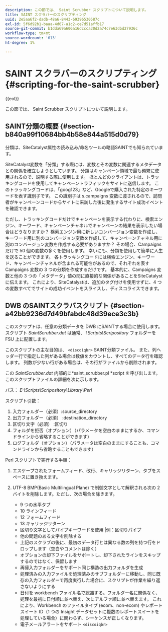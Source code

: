 ```yaml
---
description: この節では、 Saint Scrubber スクリプトについて説明します。
title: SAINT スクラバーのスクリプティング
uuid: 2e5aa6f2-dadb-48a6-8443-69396530587c
exl-id: 5f6d92b1-baaa-4d67-a1c2-ce7d51affb17
source-git-commit: b1dda69a606a16dccca30d2a74c7e63dbd27936c
workflow-type: tm+mt
source-wordcount: '613'
ht-degree: 1%

---
```


# SAINT スクラバーのスクリプティング{#scripting-for-the-saint-scrubber}

{{eol}}

この節では、 Saint Scrubber スクリプトについて説明します。

## SAINT分類の概要 {#section-b840a99f10684bb4b58e844a515d0d79}

分類は、SiteCatalyst属性の読み込み/命名ツールの略語SAINTでも知られています。

SiteCatalyst変数を「分類」する際には、変数とその変数に関連するメタデータとの関係を確立しようとしています。 分類はキャンペーン領域で最も頻繁に使用されるので、説明する際に使用します。 ほとんどのクライアントは、トラッキングコードを使用してキャンペーントラフィックをサイトに送信します。 このトラッキングコードは、「goog123」など、Googleで購入された特定のキーワードを表す識別子です。 この識別子は s.campaigns 変数に渡されるので、訪問者がキャンペーンコードからサイトに来訪した後に発生するサイト成功イベントを確認できます。

ただし、トラッキングコードだけでキャンペーンを表示する代わりに、検索エンジン、キーワード、キャンペーンチャネルでキャンペーンの結果を表示したい場合はどうなりますか？ 検索エンジン用に新しいコンバージョン変数を作成し、キーワード用に別のコンバージョン変数を作成して、キャンペーンチャネル用に別のコンバージョン変数を作成する必要がありますか？ その場合、Campaigns だけで 50 個の変数の多くを使用します。 幸いにも、分類を使用して簡単に人生を送ることができます。 各トラッキングコードには検索エンジン、キーワード、キャンペーンチャネルが含まれる可能性があるので、それぞれを表す Campaigns 変数の 3 つの分類を作成するだけです。 基本的に、Campaigns 変数と他の 3 つの「メタデータ」値の間に直接的な関係があることをSiteCatalystに伝えます。 これにより、SiteCatalystは、追加のタグ付けを使用せずに、4 つの変数すべてでサイトの成功イベントをスライスし、ディスコライスできます。

## DWB のSAINTスクラバスクリプト {#section-a42bb9236d7d49bfabdc48d39ece3c3b}

このスクリプトは、任意の分類データを DWB にSAINTする場合に使用します。 スクリプト *SaintScrubber.dat* は通常、 *\Scripts\Scripository* フォルダーを FSU 上に配置します。

このスクリプトの主な目的は、 `<discoiqbr>` SAINT分類ファイル。 また、列ヘッダー行で指定した列がある場合は数値をカウントし、すべてのデータ行を確認します。 列数が少ない行がある場合は、その行がファイルから削除されます。

この *SaintScrubber.dat* 内部的に*saint_scrubber.pl *script を呼び出します。 このスクリプトファイルの詳細を次に示します。

パス： *E:\Scripts\Scripository\Library\Perl*

スクリプト引数：

1. 入力フォルダー（必須）:source_directory
1. 出力フォルダー（必須） :destination_directory
1. 区切り文字（必須） :区切り
1. フォルダを拒否（オプション）（パラメータを空白のままにするか、コマンドラインから省略することができます）
1. ログフォルダ（オプション）（パラメータは空白のままにすることも、コマンドラインから省略することもできます）

Perl スクリプトで実行する手順：

1. エスケープされたフォームフィード、改行、キャリッジリターン、タブをスペースに置き換えます。
1. UTF-8 BMP(Basic Multilingual Plane) で制御文字として解釈される次の 2 バイトを削除します。ただし、次の場合を除きます。

   * 9 つの水平タブ
   * 10 ラインフィード
   * 12 フォームフィード
   * 13 キャリッジリターン
   * 区切り文字としてパイプキーワードを使用 |例：区切りパイプ
   * 他の問題のある文字を削除する
   * 上記のスクラブの後に、最初のデータ行とは異なる数の列を持つ行をドロップします（空白やコメントは除く）
   * オプションの却下ファイルをサポートし、却下されたラインをスキップするのではなく、保留します
   * 再帰入力フォルダーをサポート同じ構造の出力フォルダを生成
   * 処理済みの入力ファイルを処理済みのサブフォルダーに移動し、同じ既存の入力フォルダーで再度実行した場合に、スクリプトが作業を繰り返さないようにする
   * 日付を workbench ファイル名で認識する。フォルダー名に関係なく、処理を最初に日付順に並べ替え、次にアルファ順に並べ替えます。 これにより、Workbench のファイルタイプ (ecom、non-ecom) やレポートスイート ID（1 つの Insight データセットに複数のレポートスイートを処理している場合）に関わらず、シーケンスが正しくなります。
   * 電子メールアラートをサポート `<discoiqbr>`
